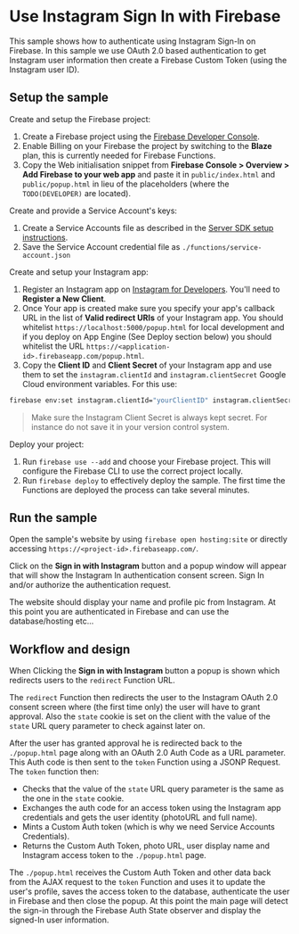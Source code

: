# Use Instagram Sign In with Firebase

This sample shows how to authenticate using Instagram Sign-In on Firebase. In this sample we use OAuth 2.0 based
authentication to get Instagram user information then create a Firebase Custom Token (using the Instagram user ID).


## Setup the sample

Create and setup the Firebase project:
 1. Create a Firebase project using the [Firebase Developer Console](https://console.firebase.google.com).
 1. Enable Billing on your Firebase the project by switching to the **Blaze** plan, this is currently needed for
    Firebase Functions.
 1. Copy the Web initialisation snippet from **Firebase Console > Overview > Add Firebase to your web app** and paste it
    in `public/index.html` and `public/popup.html` in lieu of the placeholders (where the `TODO(DEVELOPER)`
    are located).

Create and provide a Service Account's keys:
 1. Create a Service Accounts file as described in the [Server SDK setup instructions](https://firebase.google.com/docs/server/setup#add_firebase_to_your_app).
 1. Save the Service Account credential file as `./functions/service-account.json`


Create and setup your Instagram app:
 1. Register an Instagram app on [Instagram for Developers](https://www.instagram.com/developer/). You'll need to **Register a New Client**.
 1. Once Your app is created make sure you specify your app's callback URL in the list of **Valid redirect URIs** of your Instagram app. You should whitelist `https://localhost:5000/popup.html` for local development and if you deploy on App Engine (See Deploy section below) you should whitelist the URL `https://<application-id>.firebaseapp.com/popup.html`.
 1. Copy the **Client ID** and **Client Secret** of your Instagram app and use them to set the `instagram.clientId` and `instagram.clientSecret` Google Cloud environment variables. For this use:

```bash
firebase env:set instagram.clientId="yourClientID" instagram.clientSecret="yourClientSecret"
```

 > Make sure the Instagram Client Secret is always kept secret. For instance do not save it in your version control system.

Deploy your project:
 1. Run `firebase use --add` and choose your Firebase project. This will configure the Firebase CLI to use the correct
    project locally.
 1. Run `firebase deploy` to effectively deploy the sample. The first time the Functions are deployed the process can
    take several minutes.


## Run the sample

Open the sample's website by using `firebase open hosting:site` or directly accessing `https://<project-id>.firebaseapp.com/`.

Click on the **Sign in with Instagram** button and a popup window will appear that will show the Instagram In authentication consent screen. Sign In and/or authorize the authentication request.

The website should display your name and profile pic from Instagram. At this point you are authenticated in Firebase and can use the database/hosting etc...

## Workflow and design

When Clicking the **Sign in with Instagram** button a popup is shown which redirects users to the `redirect` Function URL.

The `redirect` Function then redirects the user to the Instagram OAuth 2.0 consent screen where (the first time only) the user will have to grant approval. Also the `state` cookie is set on the client with the value of the `state` URL query parameter to check against later on.

After the user has granted approval he is redirected back to the `./popup.html` page along with an OAuth 2.0 Auth Code as a URL parameter. This Auth code is then sent to the `token` Function using a JSONP Request. The `token` function then:
 - Checks that the value of the `state` URL query parameter is the same as the one in the `state` cookie.
 - Exchanges the auth code for an access token using the Instagram app credentials and gets the user identity (photoURL and full name).
 - Mints a Custom Auth token (which is why we need Service Accounts Credentials).
 - Returns the Custom Auth Token, photo URL, user display name and Instagram access token to the `./popup.html` page.

 The `./popup.html` receives the Custom Auth Token and other data back from the AJAX request to the `token` Function and uses it to update the user's profile, saves the access token to the database, authenticate the user in Firebase and then close the popup.
 At this point the main page will detect the sign-in through the Firebase Auth State observer and display the signed-In user information.
